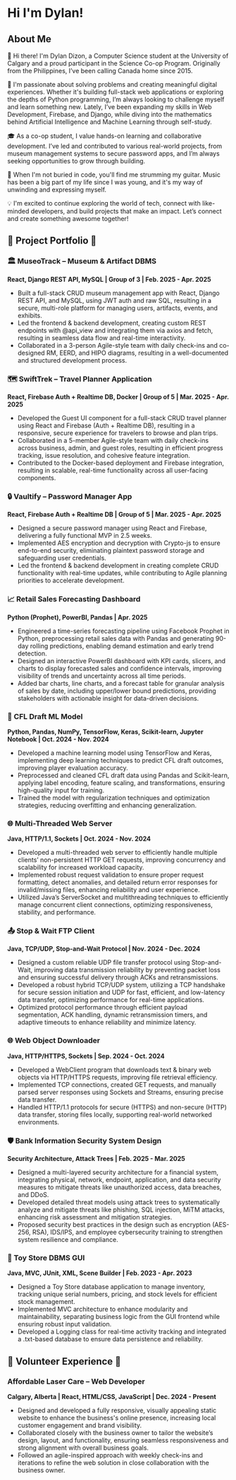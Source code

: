 # Hi I'm Dylan! #

## About Me ##
👋 Hi there! I'm Dylan Dizon, a Computer Science student at the University of Calgary and a proud participant in the Science Co-op Program. Originally from the Philippines, I’ve been calling Canada home since 2015.

🚀 I'm passionate about solving problems and creating meaningful digital experiences. Whether it's building full-stack web applications or exploring the depths of Python programming, I’m always looking to challenge myself and learn something new. Lately, I’ve been expanding my skills in Web Development, Firebase, and Django, while diving into the mathematics behind Artificial Intelligence and Machine Learning through self-study.

🎓 As a co-op student, I value hands-on learning and collaborative development. I’ve led and contributed to various real-world projects, from museum management systems to secure password apps, and I’m always seeking opportunities to grow through building.

🎸 When I'm not buried in code, you'll find me strumming my guitar. Music has been a big part of my life since I was young, and it's my way of unwinding and expressing myself. 

💡 I'm excited to continue exploring the world of tech, connect with like-minded developers, and build projects that make an impact. Let’s connect and create something awesome together!

## 💼 Project Portfolio 💼
### 🏛️ MuseoTrack – Museum & Artifact DBMS
**React, Django REST API, MySQL | Group of 3 | Feb. 2025 - Apr. 2025**
- Built a full-stack CRUD museum management app with React, Django REST API, and MySQL, using JWT auth and raw SQL, resulting in a secure, multi-role platform for managing users, artifacts, events, and exhibits. 
- Led the frontend & backend development, creating custom REST endpoints with @api_view and integrating them via axios and fetch, resulting in seamless data flow and real-time interactivity. 
- Collaborated in a 3-person Agile-style team with daily check-ins and co-designed RM, EERD, and HIPO diagrams, resulting in a well-documented and structured development process.

### 🗺️ SwiftTrek – Travel Planner Application
**React, Firebase Auth + Realtime DB, Docker | Group of 5 | Mar. 2025 - Apr. 2025**
- Developed the Guest UI component for a full-stack CRUD travel planner using React and Firebase (Auth + Realtime DB), resulting in a responsive, secure experience for travelers to browse and plan trips.
- Collaborated in a 5-member Agile-style team with daily check-ins across business, admin, and guest roles, resulting in efficient progress tracking, issue resolution, and cohesive feature integration.
- Contributed to the Docker-based deployment and Firebase integration, resulting in scalable, real-time functionality across all user-facing components.

### 🔒 Vaultify – Password Manager App
**React, Firebase Auth + Realtime DB | Group of 5 | Mar. 2025 - Apr. 2025**
- Designed a secure password manager using React and Firebase, delivering a fully functional MVP in 2.5 weeks.
- Implemented AES encryption and decryption with Crypto-js to ensure end-to-end security, eliminating plaintext password storage and safeguarding user credentials. 
- Led the frontend & backend development in creating complete CRUD functionality with real-time updates, while contributing to Agile planning priorities to accelerate development.

### 📈 Retail Sales Forecasting Dashboard
**Python (Prophet), PowerBI, Pandas | Apr. 2025**
- Engineered a time-series forecasting pipeline using Facebook Prophet in Python, preprocessing retail sales data with Pandas and generating 90-day rolling predictions, enabling demand estimation and early trend detection.
- Designed an interactive PowerBI dashboard with KPI cards, slicers, and charts to display forecasted sales and confidence intervals, improving visibility of trends and uncertainty across all time periods.
- Added bar charts, line charts, and a forecast table for granular analysis of sales by date, including upper/lower bound predictions, providing stakeholders with actionable insight for data-driven decisions.

### 🧠 CFL Draft ML Model
**Python, Pandas, NumPy, TensorFlow, Keras, Scikit-learn, Jupyter Notebook | Oct. 2024 - Nov. 2024**
- Developed a machine learning model using TensorFlow and Keras, implementing deep learning techniques to predict CFL draft outcomes, improving player evaluation accuracy.
- Preprocessed and cleaned CFL draft data using Pandas and Scikit-learn, applying label encoding, feature scaling, and transformations, ensuring high-quality input for training.
- Trained the model with regularization techniques and optimization strategies, reducing overfitting and enhancing generalization.

### 🌐 Multi-Threaded Web Server
**Java, HTTP/1.1, Sockets | Oct. 2024 - Nov. 2024**
- Developed a multi-threaded web server to efficiently handle multiple clients’ non-persistent HTTP GET requests, improving concurrency and scalability for increased workload capacity.
- Implemented robust request validation to ensure proper request formatting, detect anomalies, and detailed return error responses for invalid/missing files, enhancing reliability and user experience.
- Utilized Java’s ServerSocket and multithreading techniques to efficiently manage concurrent client connections, optimizing responsiveness, stability, and performance.

### 📤 Stop & Wait FTP Client
**Java, TCP/UDP, Stop-and-Wait Protocol | Nov. 2024 - Dec. 2024**
- Designed a custom reliable UDP file transfer protocol using Stop-and-Wait, improving data transmission reliability by preventing packet loss and ensuring successful delivery through ACKs and retransmissions.
- Developed a robust hybrid TCP/UDP system, utilizing a TCP handshake for secure session initiation and UDP for fast, efficient, and low-latency data transfer, optimizing performance for real-time applications.
- Optimized protocol performance through efficient payload segmentation, ACK handling, dynamic retransmission timers, and adaptive timeouts to enhance reliability and minimize latency.

### 🌐 Web Object Downloader
**Java, HTTP/HTTPS, Sockets | Sep. 2024 - Oct. 2024**
- Developed a WebClient program that downloads text & binary web objects via HTTP/HTTPS requests, improving file retrieval efficiency.
- Implemented TCP connections, created GET requests, and manually parsed server responses using Sockets and Streams, ensuring precise data transfer.
- Handled HTTP/1.1 protocols for secure (HTTPS) and non-secure (HTTP) data transfer, storing files locally, supporting real-world networked environments.

### 🛡️ Bank Information Security System Design
**Security Architecture, Attack Trees | Feb. 2025 - Mar. 2025**
- Designed a multi-layered security architecture for a financial system, integrating physical, network, endpoint, application, and data security measures to mitigate threats like unauthorized access, data breaches, and DDoS. 
- Developed detailed threat models using attack trees to systematically analyze and mitigate threats like phishing, SQL injection, MiTM attacks, enhancing risk assessment and mitigation strategies.
- Proposed security best practices in the design such as encryption (AES-256, RSA), IDS/IPS, and employee cybersecurity training to strengthen system resilience and compliance.

### 🧸 Toy Store DBMS GUI
**Java, MVC, JUnit, XML, Scene Builder | Feb. 2023 - Apr. 2023**
- Designed a Toy Store database application to manage inventory, tracking unique serial numbers, pricing, and stock levels for efficient stock management.
- Implemented MVC architecture to enhance modularity and maintainability, separating business logic from the GUI frontend while ensuring robust input validation.
- Developed a Logging class for real-time activity tracking and integrated a .txt-based database to ensure data persistence and reliability.

## 👐 Volunteer Experience 👐
### Affordable Laser Care – Web Developer
**Calgary, Alberta | React, HTML/CSS, JavaScript | Dec. 2024 - Present**
- Designed and developed a fully responsive, visually appealing static website to enhance the business's online presence, increasing local customer engagement and brand visibility.
- Collaborated closely with the business owner to tailor the website’s design, layout, and functionality, ensuring seamless responsiveness and strong alignment with overall business goals.
- Followed an agile-inspired approach with weekly check-ins and iterations to refine the web solution in close collaboration with the business owner.
